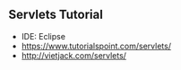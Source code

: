 ## Servlets Tutorial

- IDE: Eclipse
- https://www.tutorialspoint.com/servlets/
- http://vietjack.com/servlets/